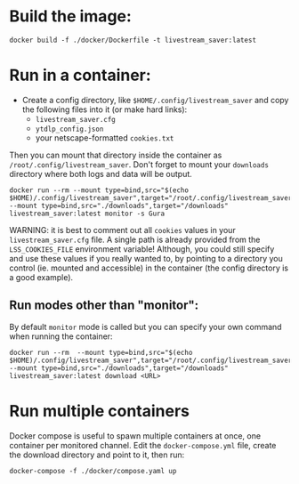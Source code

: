 # Build the image:

```
docker build -f ./docker/Dockerfile -t livestream_saver:latest
```

# Run in a container:

* Create a config directory, like `$HOME/.config/livestream_saver` and copy the following files into it (or make hard links):
  * `livestream_saver.cfg`
  * `ytdlp_config.json`
  * your netscape-formatted `cookies.txt`

Then you can mount that directory inside the container as `/root/.config/livestream_saver`.
Don't forget to mount your `downloads` directory where both logs and data will be output.

```docker
docker run --rm --mount type=bind,src="$(echo $HOME)/.config/livestream_saver",target="/root/.config/livestream_saver" --mount type=bind,src="./downloads",target="/downloads" livestream_saver:latest monitor -s Gura
```

WARNING: it is best to comment out all `cookies` values in your `livestream_saver.cfg` file. A single path is already provided from the `LSS_COOKIES_FILE` environment variable! 
Although, you could still specify and use these values if you really wanted to, by pointing to a directory you control (ie. mounted and accessible) in the container (the config directory is a good example).


## Run modes other than "monitor":

By default `monitor` mode is called but you can specify your own command when running the container:

```docker
docker run --rm  --mount type=bind,src="$(echo $HOME)/.config/livestream_saver",target="/root/.config/livestream_saver" --mount type=bind,src="./downloads",target="/downloads" livestream_saver:latest download <URL> 
```

# Run multiple containers

Docker compose is useful to spawn multiple containers at once, one container per monitored channel.
Edit the `docker-compose.yml` file, create the download directory and point to it, then run:

```
docker-compose -f ./docker/compose.yaml up
```